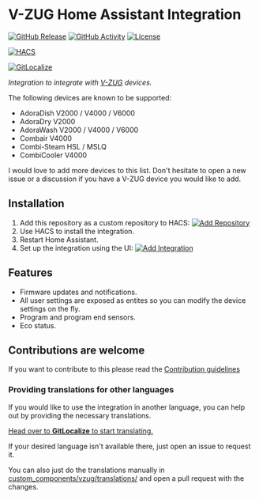# V-ZUG Home Assistant Integration

[![GitHub Release](https://img.shields.io/github/release/siku2/hass-vzug.svg?style=for-the-badge)](https://github.com/siku2/hass-vzug/releases)
[![GitHub Activity](https://img.shields.io/github/commit-activity/y/siku2/hass-vzug.svg?style=for-the-badge)](https://github.com/siku2/hass-vzug/commits/main)
[![License](https://img.shields.io/github/license/siku2/hass-vzug.svg?style=for-the-badge)](LICENSE)

[![HACS](https://img.shields.io/badge/HACS-Custom-orange.svg?style=for-the-badge)](https://hacs.xyz/docs/faq/custom_repositories)

[![GitLocalize](https://gitlocalize.com/repo/8875/whole_project/badge.svg)](https://gitlocalize.com/repo/8875/whole_project?utm_source=badge)

_Integration to integrate with [V-ZUG](https://www.vzug.com) devices._

The following devices are known to be supported:

- AdoraDish V2000 / V4000 / V6000
- AdoraDry V2000
- AdoraWash V2000 / V4000 / V6000
- Combair V4000
- Combi-Steam HSL / MSLQ
- CombiCooler V4000

I would love to add more devices to this list. Don't hesitate to open a new issue or a discussion if you have a V-ZUG device you would like to add.

## Installation

1. Add this repository as a custom repository to HACS: [![Add Repository](https://my.home-assistant.io/badges/hacs_repository.svg)](https://my.home-assistant.io/redirect/hacs_repository/?owner=siku2&repository=hass-vzug&category=integration)
2. Use HACS to install the integration.
3. Restart Home Assistant.
4. Set up the integration using the UI: [![Add Integration](https://my.home-assistant.io/badges/config_flow_start.svg)](https://my.home-assistant.io/redirect/config_flow_start/?domain=vzug)

## Features

- Firmware updates and notifications.
- All user settings are exposed as entites so you can modify the device settings on the fly.
- Program and program end sensors.
- Eco status.

## Contributions are welcome

If you want to contribute to this please read the [Contribution guidelines](CONTRIBUTING.md)

### Providing translations for other languages

If you would like to use the integration in another language, you can help out by providing the necessary translations.

[Head over to **GitLocalize** to start translating.](https://gitlocalize.com/repo/8875)

If your desired language isn't available there, just open an issue to request it.

You can also just do the translations manually in [custom_components/vzug/translations/](./custom_components/vzug/translations/) and open a pull request with the changes.
